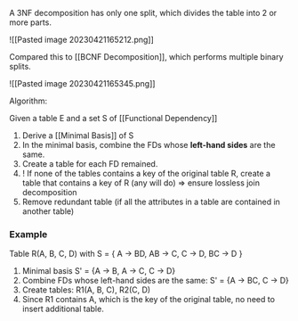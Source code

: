 
A 3NF decomposition has only one split, which divides the table into 2 or more parts.

![[Pasted image 20230421165212.png]]

Compared this to [[BCNF Decomposition]], which performs multiple binary splits.

![[Pasted image 20230421165345.png]]

Algorithm:

Given a table E and a set S of [[Functional Dependency]]

1. Derive a [[Minimal Basis]] of S
2. In the minimal basis, combine the FDs whose **left-hand sides** are the same.
3. Create a table for each FD remained.
4. ! If none of the tables contains a key of the original table R, create a table that contains a key of R (any will do) ⇒ ensure lossless join decomposition
5. Remove redundant table (if all the attributes in a table are contained in another table)

### Example 

Table R(A, B, C, D) with S = { A → BD, AB -> C, C -> D, BC -> D } 

1. Minimal basis S' = {A -> B, A -> C, C -> D}
2. Combine FDs whose left-hand sides are the same: S' = {A -> BC, C -> D}
3. Create tables: R1(A, B, C), R2(C, D)
4. Since R1 contains A, which is the key of the original table, no need to insert additional table.